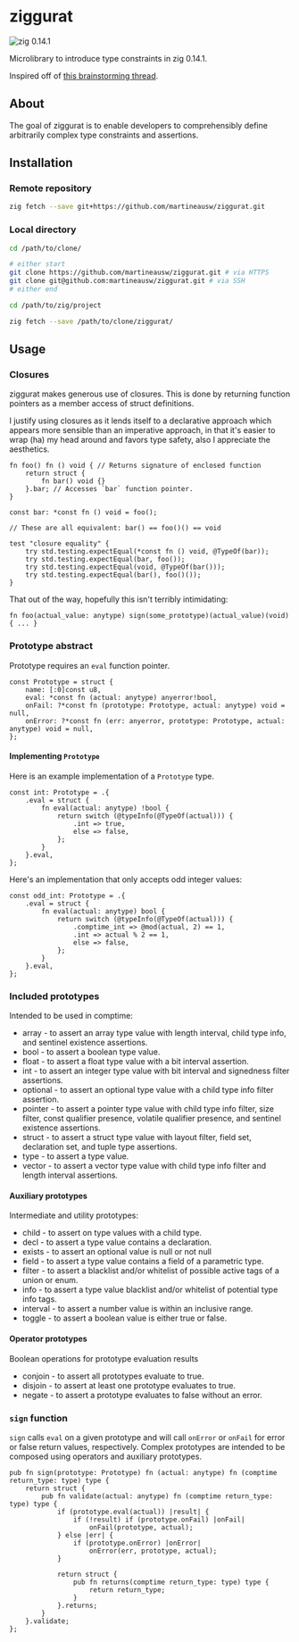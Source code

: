 # ziggurat

![zig 0.14.1](https://img.shields.io/badge/zig-0.14.1-brightgreen)

Microlibrary to introduce type constraints in zig 0.14.1.

Inspired off of [this brainstorming thread](https://ziggit.dev/t/implementing-generic-concepts-on-function-declarations/1490).

## About

The goal of ziggurat is to enable developers to comprehensibly define arbitrarily complex type constraints and assertions.

## Installation

### Remote repository

```bash
zig fetch --save git+https://github.com/martineausw/ziggurat.git
```

### Local directory

```bash
cd /path/to/clone/

# either start
git clone https://github.com/martineausw/ziggurat.git # via HTTPS
git clone git@github.com:martineausw/ziggurat.git # via SSH
# either end

cd /path/to/zig/project

zig fetch --save /path/to/clone/ziggurat/
```

## Usage

### Closures

ziggurat makes generous use of closures. This is done by returning function pointers as a member access of struct definitions.

I justify using closures as it lends itself to a declarative approach which appears more sensible than an imperative approach, in that it's easier to wrap (ha) my head around and favors type safety, also I appreciate the aesthetics.

```zig
fn foo() fn () void { // Returns signature of enclosed function
    return struct {
        fn bar() void {}
    }.bar; // Accesses `bar` function pointer.
}

const bar: *const fn () void = foo();

// These are all equivalent: bar() == foo()() == void

test "closure equality" {
    try std.testing.expectEqual(*const fn () void, @TypeOf(bar));
    try std.testing.expectEqual(bar, foo());
    try std.testing.expectEqual(void, @TypeOf(bar()));
    try std.testing.expectEqual(bar(), foo()());
}

```

That out of the way, hopefully this isn't terribly intimidating:

```zig
fn foo(actual_value: anytype) sign(some_prototype)(actual_value)(void) { ... }
```

### Prototype abstract

Prototype requires an `eval` function pointer.

```zig
const Prototype = struct {
    name: [:0]const u8,
    eval: *const fn (actual: anytype) anyerror!bool,
    onFail: ?*const fn (prototype: Prototype, actual: anytype) void = null,
    onError: ?*const fn (err: anyerror, prototype: Prototype, actual: anytype) void = null,
};
```

#### Implementing `Prototype`

Here is an example implementation of a `Prototype` type.

```zig
const int: Prototype = .{
    .eval = struct {
        fn eval(actual: anytype) !bool {
            return switch (@typeInfo(@TypeOf(actual))) {
                .int => true,
                else => false,
            };
        }
    }.eval,
};
```

Here's an implementation that only accepts odd integer values:

```zig
const odd_int: Prototype = .{
    .eval = struct {
        fn eval(actual: anytype) bool {
            return switch (@typeInfo(@TypeOf(actual))) {
                .comptime_int => @mod(actual, 2) == 1,
                .int => actual % 2 == 1,
                else => false,
            };
        }
    }.eval,
};
```

### Included prototypes

Intended to be used in comptime:

-   array - to assert an array type value with length interval, child type info, and sentinel existence assertions.
-   bool - to assert a boolean type value.
-   float - to assert a float type value with a bit interval assertion.
-   int - to assert an integer type value with bit interval and signedness filter assertions.
-   optional - to assert an optional type value with a child type info filter assertion.
-   pointer - to assert a pointer type value with child type info filter, size filter, const qualifier presence, volatile qualifier presence, and sentinel existence assertions.
-   struct - to assert a struct type value with layout filter, field set, declaration set, and tuple type assertions.
-   type - to assert a type value.
-   vector - to assert a vector type value with child type info filter and length interval assertions.

#### Auxiliary prototypes

Intermediate and utility prototypes:

-   child - to assert on type values with a child type.
-   decl - to assert a type value contains a declaration.
-   exists - to assert an optional value is null or not null
-   field - to assert a type value contains a field of a parametric type.
-   filter - to assert a blacklist and/or whitelist of possible active tags of a union or enum.
-   info - to assert a type value blacklist and/or whitelist of potential type info tags.
-   interval - to assert a number value is within an inclusive range.
-   toggle - to assert a boolean value is either true or false.

#### Operator prototypes

Boolean operations for prototype evaluation results

-   conjoin - to assert all prototypes evaluate to true.
-   disjoin - to assert at least one prototype evaluates to true.
-   negate - to assert a prototype evaluates to false without an error.

### `sign` function

`sign` calls `eval` on a given prototype and will call `onError` or `onFail` for error or false return values, respectively. Complex prototypes are intended to be composed using operators and auxiliary prototypes.

```zig
pub fn sign(prototype: Prototype) fn (actual: anytype) fn (comptime return_type: type) type {
    return struct {
        pub fn validate(actual: anytype) fn (comptime return_type: type) type {
            if (prototype.eval(actual)) |result| {
                if (!result) if (prototype.onFail) |onFail|
                    onFail(prototype, actual);
            } else |err| {
                if (prototype.onError) |onError|
                    onError(err, prototype, actual);
            }

            return struct {
                pub fn returns(comptime return_type: type) type {
                    return return_type;
                }
            }.returns;
        }
    }.validate;
};
```

